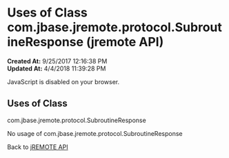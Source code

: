 # Uses of Class com.jbase.jremote.protocol.SubroutineResponse (jremote API)

**Created At:** 9/25/2017 12:16:38 PM  
**Updated At:** 4/4/2018 11:39:28 PM  

<!--<br>    try {<br>        if (location.href.indexOf('is-external=true') == -1) {<br>            parent.document.title="Uses of Class com.jbase.jremote.protocol.SubroutineResponse (jremote   API)";<br>        }<br>    }<br>    catch(err) {<br>    }<br>//-->
JavaScript is disabled on your browser.



<!--<br>  allClassesLink = document.getElementById("allclasses\_navbar\_top");<br>  if(window==top) {<br>    allClassesLink.style.display = "block";<br>  }<br>  else {<br>    allClassesLink.style.display = "none";<br>  }<br>  //-->

## Uses of Class
com.jbase.jremote.protocol.SubroutineResponse

No usage of com.jbase.jremote.protocol.SubroutineResponse



Back to [jREMOTE API](com_jbase_jremote_package-summary)


